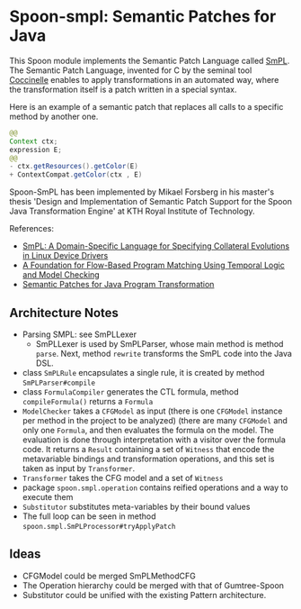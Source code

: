 # Spoon-smpl: Semantic Patches for Java

This Spoon module implements the Semantic Patch Language called [SmPL](https://en.wikipedia.org/wiki/Coccinelle_(software)#Semantic_Patch_Language "Wikipedia entry"). The Semantic Patch Language, invented for C by the seminal tool [Coccinelle](https://github.com/coccinelle/coccinelle) enables to apply transformations in an automated way, where the transformation itself is a patch written in a special syntax.

Here is an example  of a semantic patch that replaces all calls to a specific method by another one.

```java
@@
Context ctx;
expression E;
@@
- ctx.getResources().getColor(E)
+ ContextCompat.getColor(ctx , E)
``` 

Spoon-SmPL has been implemented by Mikael Forsberg in his master's thesis 'Design and Implementation of Semantic Patch Support for the Spoon Java Transformation Engine' at KTH Royal Institute of Technology.

References:
* [SmPL: A Domain-Specific Language for Specifying Collateral Evolutions in Linux Device Drivers](http://coccinelle.lip6.fr/papers/ercim.pdf)
* [A Foundation for Flow-Based Program Matching Using Temporal Logic and Model Checking](http://coccinelle.lip6.fr/papers/popl09.pdf)
* [Semantic Patches for Java Program Transformation](https://drops.dagstuhl.de/opus/volltexte/2019/10814/pdf/LIPIcs-ECOOP-2019-22.pdf)

## Architecture Notes

* Parsing SMPL: see SmPLLexer
    *  SmPLLexer is used by SmPLParser, whose main method is method `parse`. Next, method `rewrite` transforms the SmPL code into the Java DSL.
* class `SmPLRule` encapsulates a single rule, it is created by method `SmPLParser#compile`
* class `FormulaCompiler` generates the CTL formula, method `compileFormula()` returns a `Formula`
* `ModelChecker` takes a `CFGModel` as input (there is one `CFGModel` instance per method in the project to be analyzed) (there are many `CFGModel` and only one `Formula`, and then evaluates the formula on the model. The evaluation is done through interpretation with a visitor over the formula code. It returns a `Result` containing a set of `Witness` that encode the metavariable bindings and transformation operations, and this set is taken as input by `Transformer`.
* `Transformer` takes the CFG model and a set of `Witness`
* package `spoon.smpl.operation` contains reified operations and a way to execute them
* `Substitutor` substitutes meta-variables by their bound values
* The full loop can be seen in method `spoon.smpl.SmPLProcessor#tryApplyPatch`

## Ideas

* CFGModel could be merged SmPLMethodCFG
* The Operation hierarchy could be merged with that of Gumtree-Spoon
* Substitutor could be unified with the existing Pattern architecture. 
